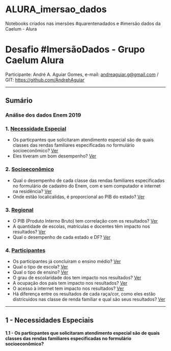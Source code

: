 # ALURA_imersao_dados
Notebooks criados nas imersões #quarentenadados e #imersão dados da Caelum - Alura

# Desafio #ImersãoDados - Grupo Caelum Alura
Participante: André A. Aguiar Gomes, e-mail: andreaguiar.g@gmail.com  /  GIT: https://github.com/AndrehAguiar

---



## <a name="sumario">Sumário</a>
### Análise dos dados Enem 2019

### 1.   <a href="#especial">Necessidade Especial</a>
*   Os particpantes que solicitaram atendimento especial são de quais classes das rendas familiares especificadas no formulário socioeconômico? <a href="#item_1-1">Ver</a>
*   Eles tiveram um bom desempenho? <a href="#item_1-2">Ver</a>

### 2.   <a href="#economico">Socioeconômico</a>
*   Qual o desempenho de cada classe das rendas familiares especificadas no formulário de cadastro do Enem, com e sem computador e internet na residência? <a href="#item_2-1">Ver</a>
*   Onde estão localicalidas, é proporcional ao PIB do estado? <a href="#item_2-2">Ver</a>

### 3.   <a href="#regional">Regional</a>
*   O PIB (Produto Interno Bruto) tem correlação com os resultados? <a href="#item_3-1">Ver</a>
*   A quantidade de escolas, matrículas e docentes têm impacto nos resultados? <a href="#item_3-2">Ver</a>
*   Qual o desempenho de cada estado e DF? <a href="#item_3-3">Ver</a>

### 4.   <a href="#participantes">Participantes</a>
*   Os participantes já concluiram o ensino médio? <a href="#item_4-1">Ver</a>
*   Qual o tipo de escola? <a href="#item_4-2">Ver</a>
*   Qual o tipo de ensino? <a href="#item_4-3">Ver</a>
*   O grau de escolaridade dos tem impacto nos resultados? <a href="#item_4-4">Ver</a>
*   A ocupação dos pais tem impacto nos resultados? <a href="#item_4-5">Ver</a>
*   O acesso à internet tem impacto nos resultados? <a href="#item_4-6">Ver</a>
*   Há diferença entre os resultados de cada raça/cor, como eles estão districuidos nas classe de renda familiar e qual são seus resultados? <a href="#item_4-7">Ver</a>

---

## <a name="especial">1 - Necessidades Especiais</a>

#### <a name="item_1-1"></a>1.1 - Os particpantes que solicitaram atendimento especial são de quais classes das rendas familiares especificadas no formulário socioeconômico?
